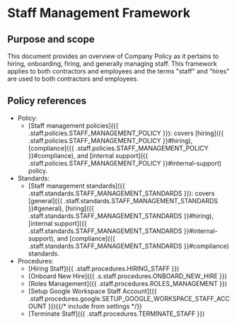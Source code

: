 # Staff Management Framework

## Purpose and scope

This document provides an overview of Company Policy as it pertains to hiring, onboarding, firing, and generally managing staff. This framework applies to both contractors and employees and the terms "staff" and "hires" are used to both contractors and employees.

## Policy references

* Policy:
   * [Staff management policies]({{ .staff.policies.STAFF_MANAGEMENT_POLICY }}): covers [hiring]({{ .staff.policies.STAFF_MANAGEMENT_POLICY }}#hiring), [compliance]({{ .staff.policies.STAFF_MANAGEMENT_POLICY }}#compliance), and [internal support]({{ .staff.policies.STAFF_MANAGEMENT_POLICY }}#internal-support) policy.
* Standards:
   * [Staff management standards]({{ .staff.standards.STAFF_MANAGEMENT_STANDARDS }}): covers [general]({{ .staff.standards.STAFF_MANAGEMENT_STANDARDS }}#general), [hiring]({{ .staff.standards.STAFF_MANAGEMENT_STANDARDS }}#hiring), [internal support]({{ .staff.standards.STAFF_MANAGEMENT_STANDARDS }}#internal-support), and [compliance]({{ .staff.standards.STAFF_MANAGEMENT_STANDARDS }}#compliance) standards.
* Procedures:
   * [Hiring Staff]({{ .staff.procedures.HIRING_STAFF }})
   * [Onboard New Hire]({{ .s.staff.procedures.ONBOARD_NEW_HIRE }})
   * [Roles Management]({{ .staff.procedures.ROLES_MANAGEMENT }})
   * [Setup Google Workspace Staff Account]({{ .staff.procedures.google.SETUP_GOOGLE_WORKSPACE_STAFF_ACCOUNT }}){{/* include from settings */}}
   * [Terminate Staff]({{ .staff.procedures.TERMINATE_STAFF }})
   
